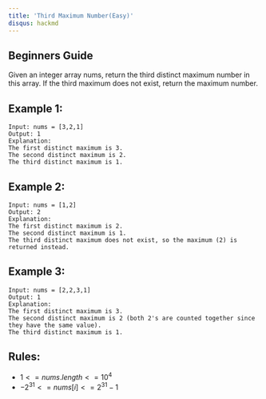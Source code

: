 ```yaml
---
title: 'Third Maximum Number(Easy)'
disqus: hackmd
---
```


## Beginners Guide

Given an integer array nums, return the third distinct maximum number in this array. If the third maximum does not exist, return the maximum number.

Example 1:
---
```go=
Input: nums = [3,2,1]
Output: 1
Explanation:
The first distinct maximum is 3.
The second distinct maximum is 2.
The third distinct maximum is 1.
```

Example 2:
---
```go=
Input: nums = [1,2]
Output: 2
Explanation:
The first distinct maximum is 2.
The second distinct maximum is 1.
The third distinct maximum does not exist, so the maximum (2) is returned instead.
```

Example 3:
---
```go=
Input: nums = [2,2,3,1]
Output: 1
Explanation:
The first distinct maximum is 3.
The second distinct maximum is 2 (both 2's are counted together since they have the same value).
The third distinct maximum is 1.
```

Rules:
---
* $1 <= nums.length <= 10^4$
* $-2^31 <= nums[i] <= 2^31 -1$